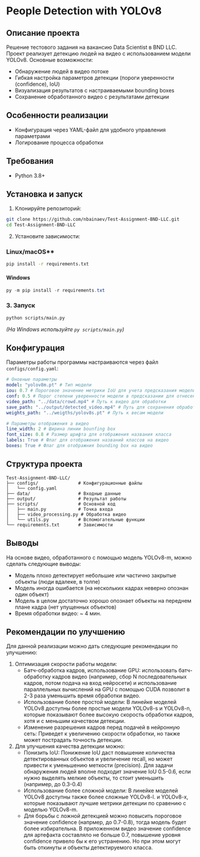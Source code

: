 # People Detection with YOLOv8

## Описание проекта

Решение тестового задания на вакансию Data Scientist в BND LLC. Проект реализует детекцию людей на видео с использованием модели  YOLOv8. Основные возможности:

- Обнаружение людей в видео потоке
- Гибкая настройка параметров детекции (пороги уверенности (confidence), IoU)
- Визуализация результатов с настраиваемыми bounding boxes
- Сохранение обработанного видео с результатами детекции

## Особенности реализации

- Конфигурация через YAML-файл для удобного управления параметрами
- Логирование процесса обработки

## Требования

- Python 3.8+
## Установка и запуск

1. Клонируйте репозиторий:
```bash
git clone https://github.com/nbainaev/Test-Assignment-BND-LLC.git
cd Test-Assignment-BND-LLC
```

2. Установите зависимости:
### Linux/macOS**  
```bash
pip install -r requirements.txt
```  
#### **Windows**  
```powershell
py -m pip install -r requirements.txt
```  

### **3. Запуск**  
```bash
python scripts/main.py
```  
*(На Windows используйте `py scripts/main.py`)* 

## Конфигурация

Параметры работы программы настраиваются через файл `configs/config.yaml`:

```yaml
# Оновные параметры
model: "yolov8m.pt" # Тип модели
iou: 0.7 # Пороговое значение метрики IoU для учета предсказания модели
conf: 0.5 # Порог степени уверенности модели в предсказании для отнесения к предсказываемому классу
video_path: "../data/crowd.mp4" # Путь к видео для обработки
save_path: "../output/detected_video.mp4" # Путь для сохранения обработанного видео
weights_path: "../weigths/yolov8s.pt" # Путь к весам модели

# Параметры отображения а видео
line_width: 2 # Ширина линии bounfing box
font_size: 0.8 # Размер шрифта для отображения названия класса
labels: True # Флаг для отображения названий классов на видео
boxes: True # Флаг для отображния bounding box на видео
```


## Структура проекта

```
Test-Assignment-BND-LLC/
├── configs/               # Конфигурационные файлы
│   └── config.yaml
├── data/                  # Входные данные
├── output/                # Результат работы
├── scripts/               # Основной код
│   ├── main.py            # Точка входа
│   ├── video_processing.py # Обработка видео
│   └── utils.py           # Вспомогательные функции
└── requirements.txt       # Зависимости
```

## Выводы

На основе видео, обработанного с помощью модель YOLOv8-m, можно сделать следующие выводы:
- Модель плохо детектирует небольшие или частично закрытые объекты (люди вдалеке, в толпе)
- Модель иногда ошибается (на нескольких кадрах неверно опознан один объект)
- Модель в целом достаточно хорошо опознает объекты на переднем плане кадра (нет упущенных объектов)
- Время обработки видео: ~ 4 мин.

## Рекомендации по улучшению

Для данной реализации можно дать следующие рекомендации по улучшению:
1. Оптимизация скорости работы модели:
	- Батч-обработка кадров, использование GPU: использовать батч-обработку кадров видео (например, сбор N последовательных кадров, потом подача на вход нейросети) и использование параллельных вычислений на GPU с помощью CUDA позволит в 2-3 раза уменьшить время обработки видео.
	- Использование более простой модели: В линейке моделей YOLOv8 доступны более простые модели YOLOv8-s и YOLOv8-n, которые показывают более высокую скорость обработки кадров, хотя и с меньшим качеством детекции.
	- Изменение разрешения кадров перед подачей в нейронную сеть: Приведет к увеличению скорости обработки, но также может пострадать точность детекции.
2. Для улучшения качества детекции можно:
	- Понизить IoU: Понижение IoU даст повышение количества детектированных объектов и увеличение recall, но может привести к уменьшению меткости (precision). Для задачи обнаружения людей вполне подходит значение IoU 0.5-0.6, если нужно выделять мелкие объекты, то стоит уменьшить (например, до 0.3-0.4)
	- Использование более сложной модели: В линейке моделей YOLOv8 доступны также более сложные YOLOv8-l. и YOLOv8-x, которые показывают лучшие метрики детекции по сравению с моделью YOLOv8-m. 
	- Для борьбы с ложной детекцией можно повысить пороговое значение confidence (напрмер, до 0.7-0.8), тогда модель будет более избирательна. В приложенном видео значение confidence для артефакта составляло не больше 0.7, повышение уровня confidence привело бы к его устранению. Но при этом могут быть откинуты и объекты детектируемого класса.